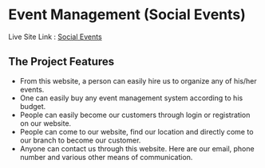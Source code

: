 # Event Management (Social Events)

Live Site Link : [Social Events](https://event-management-assignm-e79f0.web.app/)

## The Project Features
- From this website, a person can easily hire us to organize any of his/her events.
- One can easily buy any event management system according to his budget.
- People can easily become our customers through login or registration on our website.
- People can come to our website, find our location and directly come to our branch to become our customer.
- Anyone can contact us through this website. Here are our email, phone number and various other means of communication.